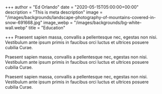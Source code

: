 +++
author = "Ed Orlando"
date = "2020-05-15T05:00:00+00:00"
description = "This is meta description"
image = "/images/backgrounds/landscape-photography-of-mountains-covered-in-snow-691668.jpg"
image_webp = "/images/backgrounds/bg-white-wall.webp"
title = "Education"

+++
Praesent sapien massa, convallis a pellentesque nec, egestas non nisi. Vestibulum ante ipsum primis in faucibus orci luctus et ultrices posuere cubilia Curae.

Praesent sapien massa, convallis a pellentesque nec, egestas non nisi. Vestibulum ante ipsum primis in faucibus orci luctus et ultrices posuere cubilia Curae.

Praesent sapien massa, convallis a pellentesque nec, egestas non nisi. Vestibulum ante ipsum primis in faucibus orci luctus et ultrices posuere cubilia Curae.